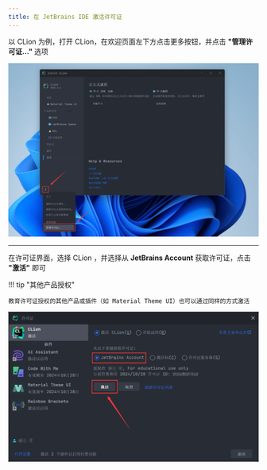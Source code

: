 ```yaml
---
title: 在 JetBrains IDE 激活许可证
---
```


以 CLion 为例，打开 CLion，在欢迎页面左下方点击更多按钮，并点击 **"管理许可证..."** 选项

![](../../assets/images/jetbrains-educational-license/activate-license-1.png)

---

在许可证界面，选择 CLion ，并选择从 **JetBrains Account** 获取许可证，点击 **"激活"** 即可

!!! tip "其他产品授权"

    教育许可证授权的其他产品或插件（如 Material Theme UI）也可以通过同样的方式激活

![](../../assets/images/jetbrains-educational-license/activate-license-2.png)
